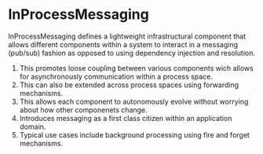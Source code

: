 # InProcessMessaging
InProcessMessaging defines a lightweight infrastructural component that allows different components within a system to interact in a messaging (pub/sub) fashion as opposed to using dependency injection and resolution.  
  1. This promotes loose coupling between various components wich allows for asynchronously communication within a process space.  
  2. This can also be extended across process spaces using forwarding mechanisms. 
  3. This allows each component to autonomously evolve without worrying about how other componenets change. 
  4. Introduces messaging as a first class citizen within an application domain.
  5. Typical use cases include background processing using fire and forget mechanisms.

 
